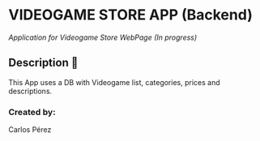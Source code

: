 # VIDEOGAME STORE APP (Backend)

_Application for Videogame Store WebPage (In progress)_

## Description :page_with_curl:

This App uses a DB with Videogame list, categories, prices and descriptions.

### Created by:

Carlos Pérez

